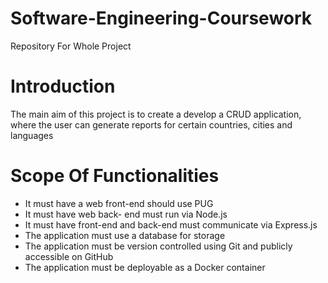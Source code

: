 # Software-Engineering-Coursework
Repository For Whole Project 

# Introduction

The main aim of this project is to create a develop a CRUD application, where the user can generate reports for certain countries, cities and languages

# Scope Of Functionalities
* It must have a web front-end should use PUG
* It must have web back- end must run via Node.js
* It must have front-end and back-end must communicate via Express.js
* The application must use a database for storage
* The application must be version controlled using Git and publicly accessible on
GitHub
* The application must be deployable as a Docker container
